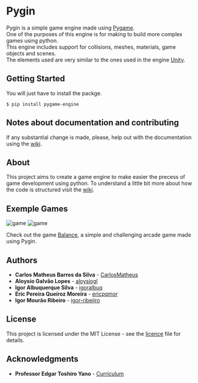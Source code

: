 # Pygin

Pygin is a simple game engine made using [Pygame](https://www.pygame.org/).  
One of the purposes of this engine is for making to build more complex games using python.  
This engine includes support for collisions, meshes, materials, game objects and scenes.  
The elements used are very similar to the ones used in the engine [Unity](https://unity3d.com/ "Unity Official Website").

## Getting Started

You will just have to install the packge.

```
$ pip install pygame-engine
```

## Notes about documentation and contributing

If any substantial change is made, please, help out with the documentation using the [wiki](https://github.com/CarlosMatheus/Balance/wiki).

## About

This project aims to create a game engine to make easier the precess of game development using python.
To understand a little bit more about how the code is structured visit the [wiki](https://github.com/CarlosMatheus/Engine/wiki).

## Exemple Games

![game](https://media.giphy.com/media/xB2Y7NHFE8C2Ip9EHD/giphy.gif)
![game](https://media.giphy.com/media/cdyniVu3x1ydtoq99k/giphy.gif)

Check out the game [Balance](https://github.com/CarlosMatheus/Balance), a simple and challenging arcade game made using Pygin.

## Authors

* **Carlos Matheus Barros da Silva** - [CarlosMatheus](https://github.com/CarlosMatheus)
* **Aloysio Galvão Lopes** - [aloysiogl](https://github.com/aloysiogl)
* **Igor Albuquerque Silva** - [igoralbuq](https://github.com/igoralbuq)
* **Eric Pereira Queiroz Moreira** - [ericpqmor](https://github.com/ericpqmor)
* **Igor Mourão Ribeiro** - [igor-ribeiiro](https://github.com/igor-ribeiiro)

## License

This project is licensed under the MIT License - see the [licence](LICENCE.md) file for details.

## Acknowledgments

* **Professor Edgar Toshiro Yano** - [Curriculum](http://buscatextual.cnpq.br/buscatextual/visualizacv.do?id=K4798593T1&idiomaExibicao=2)



